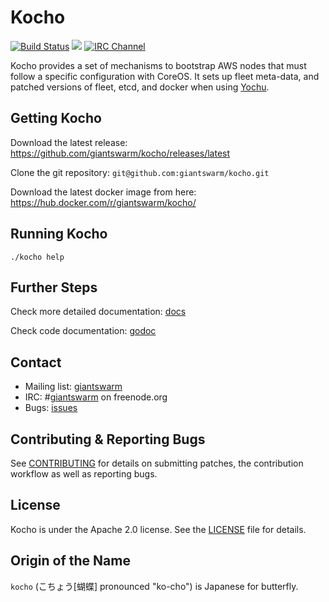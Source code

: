 # Kocho

[![Build Status](https://api.travis-ci.org/giantswarm/kocho.svg)](https://travis-ci.org/giantswarm/kocho) [![](https://godoc.org/github.com/giantswarm/kocho?status.svg)](http://godoc.org/github.com/giantswarm/kocho) [![IRC Channel](https://img.shields.io/badge/irc-%23giantswarm-blue.svg)](https://kiwiirc.com/client/irc.freenode.net/#giantswarm)

Kocho provides a set of mechanisms to bootstrap AWS nodes that must follow a
specific configuration with CoreOS. It sets up fleet meta-data, and patched
versions of fleet, etcd, and docker when using
[Yochu](https://github.com/giantswarm/yochu).

## Getting Kocho

Download the latest release: https://github.com/giantswarm/kocho/releases/latest

Clone the git repository: `git@github.com:giantswarm/kocho.git`

Download the latest docker image from here: https://hub.docker.com/r/giantswarm/kocho/

## Running Kocho

```
./kocho help
```

## Further Steps

Check more detailed documentation: [docs](docs)

Check code documentation: [godoc](https://godoc.org/github.com/giantswarm/kocho)

## Contact

- Mailing list: [giantswarm](https://groups.google.com/forum/#!forum/giantswarm)
- IRC: #[giantswarm](irc://irc.freenode.org:6667/#giantswarm) on freenode.org
- Bugs: [issues](https://github.com/giantswarm/kocho/issues)

## Contributing & Reporting Bugs

See [CONTRIBUTING](CONTRIBUTING.md) for details on submitting patches, the
contribution workflow as well as reporting bugs.

## License

Kocho is under the Apache 2.0 license. See the [LICENSE](LICENSE) file for details.

## Origin of the Name

`kocho` (こちょう[蝴蝶] pronounced "ko-cho") is Japanese for butterfly.
